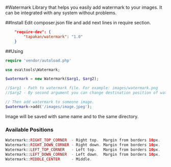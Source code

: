 #Watermark
Library that helps you easily add watermark to your images. It can be integrated with any system without problems.

##Install
Edit composer.json file and add next lines in require section.
```json
    "require-dev": {
        "tapakan/watermark": "1.0"
    }
```
##Using
```php
require 'vendor/autoload.php'

use eva\tools\Watermark;

$watermark = new Watermark($arg1, $arg2);

//$arg1 - Path to watermark file. For example: images/watermark.png
//$arg2 - By second argument you can change destination position of watermark. See Available positions sector.

// Then add watermark to someone image.
$watermark->add('/images/image.jpeg');
```
Image will be saved with same name and to the same directory.

### Available Positions
```php
Watermark::RIGHT_TOP_CORNER  - Right top.  Margin from borders 10px.
Watermark::RIGHT_DOWN_CORNER - Right down. Margin from borders 10px.
Watermark::LEFT_TOP_CORNER   - Left top.   Margin from borders 10px.
Watermark::LEFT_DOWN_CORNER  - Left down.  Margin from borders 10px.
Watermark::MIDDLE_CENTER     - Middle.
```

